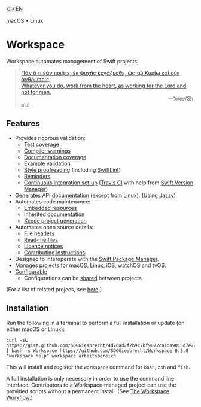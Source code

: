 <!--
 🇨🇦EN Read Me.md

 This source file is part of the Workspace open source project.
 https://github.com/SDGGiesbrecht/Workspace#workspace

 Copyright ©2017 Jeremy David Giesbrecht and the Workspace project contributors.

 Soli Deo gloria.

 Licensed under the Apache Licence, Version 2.0.
 See http://www.apache.org/licenses/LICENSE-2.0 for licence information.
 -->

[🇨🇦EN](🇨🇦EN%20Read%20Me.md) <!--Skip in Jazzy-->

macOS • Linux

# Workspace

Workspace automates management of Swift projects.

> [Πᾶν ὅ τι ἐὰν ποιῆτε, ἐκ ψυχῆς ἐργάζεσθε, ὡς τῷ Κυρίῳ καὶ οὐκ ἀνθρώποις.<br>Whatever you do, work from the heart, as working for the Lord and not for men.](https://www.biblegateway.com/passage/?search=Colossians+3&version=SBLGNT;NIV)<br>&nbsp;&nbsp;&nbsp;&nbsp;&nbsp;&nbsp;&nbsp;&nbsp;&nbsp;&nbsp;&nbsp;&nbsp;&nbsp;&nbsp;&nbsp;&nbsp;&nbsp;&nbsp;&nbsp;&nbsp;&nbsp;&nbsp;&nbsp;&nbsp;&nbsp;&nbsp;&nbsp;&nbsp;&nbsp;&nbsp;&nbsp;&nbsp;&nbsp;&nbsp;&nbsp;&nbsp;&nbsp;&nbsp;&nbsp;&nbsp;&nbsp;&nbsp;&nbsp;&nbsp;&nbsp;&nbsp;&nbsp;&nbsp;&nbsp;&nbsp;&nbsp;&nbsp;&nbsp;&nbsp;&nbsp;&nbsp;&nbsp;&nbsp;&nbsp;&nbsp;&nbsp;&nbsp;&nbsp;&nbsp;&nbsp;&nbsp;&nbsp;&nbsp;&nbsp;&nbsp;&nbsp;&nbsp;&nbsp;&nbsp;&nbsp;&nbsp;&nbsp;&nbsp;&nbsp;&nbsp;&nbsp;&nbsp;&nbsp;&nbsp;&nbsp;&nbsp;&nbsp;&nbsp;&nbsp;&nbsp;&nbsp;&nbsp;&nbsp;&nbsp;&nbsp;&nbsp;&nbsp;&nbsp;&nbsp;&nbsp;―‎שאול/Shaʼul

## Features

- Provides rigorous validation:
  - [Test coverage](Code%20Coverage.md)
  - [Compiler warnings](Compiler%20Warnings.md)
  - [Documentation coverage](Documentation%20Generation.md#enforcement)
  - [Example validation](Examples.md)
  - [Style proofreading](Proofreading.md) (including [SwiftLint](https://github.com/realm/SwiftLint))
  - [Reminders](Manual%20Warnings.md)
  - [Continuous integration set‐up](Continuous%20Integration.md) ([Travis CI](https://travis-ci.org) with help from [Swift Version Manager](https://github.com/kylef/swiftenv))
- Generates API [documentation](Documentation%20Generation.md) (except from Linux). (Using [Jazzy](https://github.com/realm/jazzy))
- Automates code maintenance:
  - [Embedded resources](Resources.md)
  - [Inherited documentation](Documentation%20Inheritance.md)
  - [Xcode project generation](Xcode.md)
- Automates open source details:
  - [File headers](File%20Headers.md)
  - [Read‐me files](Read‐Me.md)
  - [Licence notices](Licence.md)
  - [Contributing instructions](Contributing%20Instructions.md)
- Designed to interoperate with the [Swift Package Manager](https://swift.org/package-manager/).
- Manages projects for macOS, Linux, iOS, watchOS and tvOS.
- [Configurable](Configuring%20Workspace.md)
  -  Configurations can be [shared](Configuring%20Workspace.md#sharing-configurations-between-projects) between projects.

(For a list of related projecs, see [here](🇨🇦EN%20Related%20Projects.md).) <!--Skip in Jazzy-->

## Installation

Run the following in a terminal to perform a full installation or update (on either macOS or Linux):

```shell
curl -sL https://gist.github.com/SDGGiesbrecht/4d76ad2f2b9c7bf9072ca1da9815d7e2/raw/update.sh | bash -s Workspace https://github.com/SDGGiesbrecht/Workspace 0.3.0 "workspace help" workspace arbeitsbereich
```

This will install and register the `workspace` command for `bash`, `zsh` and `fish`.

A full installation is only necessary in order to use the command line interface. Contributors to a Workspace‐managed project can use the provided scripts without a permanent install. (See [The Workspace Workflow](#the-workspace-workflow).)
